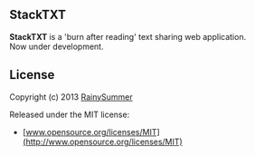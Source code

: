 ## StackTXT

**StackTXT** is a 'burn after reading' text sharing web application.    
Now under development.   

## License

Copyright (c) 2013 [RainySummer](https://twitter.com/RainySummer)

Released under the MIT license:

* [www.opensource.org/licenses/MIT](http://www.opensource.org/licenses/MIT)
